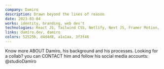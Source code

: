 ```yaml
---
company: Damiro
description: Drawn beyond the lines of reason
date: 2023-03-04
works: identity, branding, web dev't
technologies: React JS, Tailwind CSS, Netlify, Next JS, Framer Motion, NPM, Node JS, React JS, Tailwind CSS, Netlify, Next JS, Framer Motion, NPM, Node JS, React JS, Tailwind CSS, Netlify, Next JS, Framer Motion, NPM, Node JS
links: damiro.dev, damiro
colors: 52525b, d4d4d8, a1a1aa, 3f3f46
---
```


Know more <MdxButton href='/about'>ABOUT</MdxButton> Damiro, his background and his processes. Looking for a collab? you can <MdxButton href='/contact'>CONTACT</MdxButton> him and follow his social media accounts: @studioDamiro
